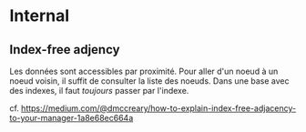 # Internal

## Index-free adjency
Les données sont accessibles par proximité. Pour aller d'un noeud à un noeud voisin, il suffit de consulter la liste des noeuds.
Dans une base avec des indexes, il faut *toujours* passer par l'indexe.

cf. https://medium.com/@dmccreary/how-to-explain-index-free-adjacency-to-your-manager-1a8e68ec664a
